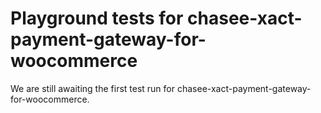 # Playground tests for chasee-xact-payment-gateway-for-woocommerce
We are still awaiting the first test run for chasee-xact-payment-gateway-for-woocommerce.
